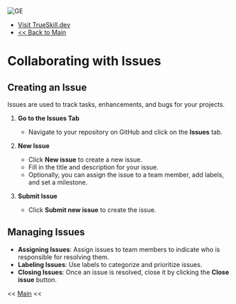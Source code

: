 
![GE](https://github.com/user-attachments/assets/a15436c4-5c13-4676-940b-0832c3bbb925)
- [Visit TrueSkill.dev](https://trueskill.dev)
- [<< Back to Main](../README.md)

# Collaborating with Issues

## Creating an Issue
Issues are used to track tasks, enhancements, and bugs for your projects.

1. **Go to the Issues Tab**
   - Navigate to your repository on GitHub and click on the **Issues** tab.

2. **New Issue**
   - Click **New issue** to create a new issue.
   - Fill in the title and description for your issue.
   - Optionally, you can assign the issue to a team member, add labels, and set a milestone.

3. **Submit Issue**
   - Click **Submit new issue** to create the issue.

## Managing Issues
- **Assigning Issues**: Assign issues to team members to indicate who is responsible for resolving them.
- **Labeling Issues**: Use labels to categorize and prioritize issues.
- **Closing Issues**: Once an issue is resolved, close it by clicking the **Close issue** button.

<< [Main](../README.md)  <<
